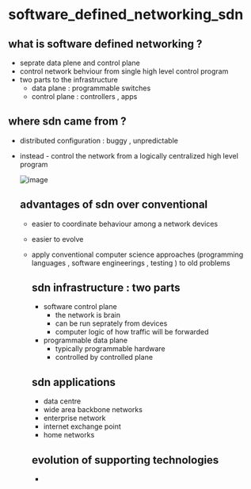 # software_defined_networking_sdn

## what is software defined networking ?
 - seprate data plene and control plane
 - control network behviour from single high level control program
 - two parts to the infrastructure
    - data plane : programmable switches
    - control plane : controllers , apps
## where sdn came from ?
 - distributed configuration : buggy , unpredictable
 - instead - control the network from a logically centralized high level program

   ![image](https://github.com/user-attachments/assets/2b1fc72e-235d-47a0-993e-cc7ef12b644b)

   ## advantages of sdn over conventional
   - easier to coordinate behaviour among a network devices
   - easier to evolve
   - apply conventional computer science approaches (programming languages , software engineerings , testing ) to old problems


     ## sdn infrastructure : two parts
     - software control plane
       - the network is brain
       - can be run seprately from devices
       - computer logic of how traffic will be forwarded
     - programmable data plane
       - typically programmable hardware
       - controlled by controlled plane
      
     ## sdn applications
      - data centre
      - wide area backbone networks
      - enterprise network
      - internet exchange point
      - home networks
    
     ## evolution of supporting technologies
      - 
         
